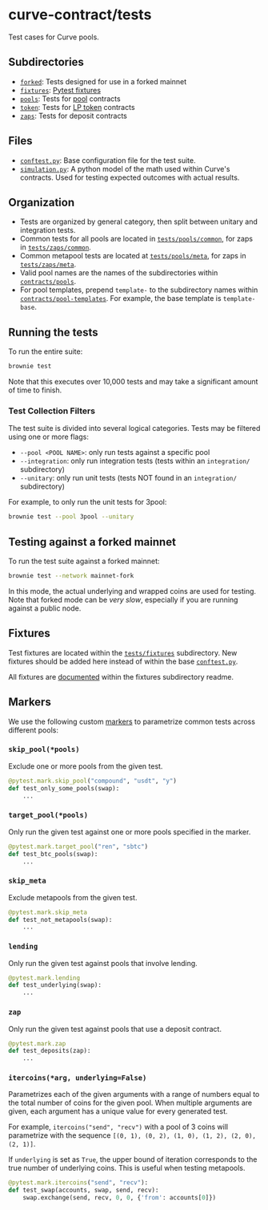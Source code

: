 # curve-contract/tests

Test cases for Curve pools.

## Subdirectories

* [`forked`](forked): Tests designed for use in a forked mainnet
* [`fixtures`](fixtures): [Pytest fixtures](https://docs.pytest.org/en/latest/fixture.html)
* [`pools`](pools): Tests for [pool](../contracts/pools) contracts
* [`token`](token): Tests for [LP token](../contracts/tokens) contracts
* [`zaps`](zaps): Tests for deposit contracts

## Files

* [`conftest.py`](conftest.py): Base configuration file for the test suite.
* [`simulation.py`](simulation.py): A python model of the math used within Curve's contracts. Used for testing expected outcomes with actual results.

## Organization

* Tests are organized by general category, then split between unitary and integration tests.
* Common tests for all pools are located in [`tests/pools/common`](pools/common), for zaps in [`tests/zaps/common`](zaps/common).
* Common metapool tests are located at [`tests/pools/meta`](pools/meta), for zaps in [`tests/zaps/meta`](zaps/meta).
* Valid pool names are the names of the subdirectories within [`contracts/pools`](../contracts/pools).
* For pool templates, prepend `template-` to the subdirectory names within [`contracts/pool-templates`](../contracts/pool-templates). For example, the base template is `template-base`.

## Running the tests

To run the entire suite:

```bash
brownie test
```

Note that this executes over 10,000 tests and may take a significant amount of time to finish.

### Test Collection Filters

The test suite is divided into several logical categories. Tests may be filtered using one or more flags:

* `--pool <POOL NAME>`: only run tests against a specific pool
* `--integration`: only run integration tests (tests within an `integration/` subdirectory)
* `--unitary`: only run unit tests (tests NOT found in an `integration/` subdirectory)

For example, to only run the unit tests for 3pool:

```bash
brownie test --pool 3pool --unitary
```

## Testing against a forked mainnet

To run the test suite against a forked mainnet:

```bash
brownie test --network mainnet-fork
```

In this mode, the actual underlying and wrapped coins are used for testing. Note that forked mode can be _very slow_, especially if you are running against a public node.

## Fixtures

Test fixtures are located within the [`tests/fixtures`](fixtures) subdirectory. New fixtures should be added here instead of within the base [`conftest.py`](conftest.py).

All fixtures are [documented](fixtures/README.md) within the fixtures subdirectory readme.

## Markers

We use the following custom [markers](https://docs.pytest.org/en/stable/example/markers.html) to parametrize common tests across different pools:

### `skip_pool(*pools)`
Exclude one or more pools from the given test.

```python
@pytest.mark.skip_pool("compound", "usdt", "y")
def test_only_some_pools(swap):
    ...
```

### `target_pool(*pools)`

Only run the given test against one or more pools specified in the marker.

```python
@pytest.mark.target_pool("ren", "sbtc")
def test_btc_pools(swap):
    ...
```

### `skip_meta`
Exclude metapools from the given test.

```python
@pytest.mark.skip_meta
def test_not_metapools(swap):
    ...
```

### `lending`

Only run the given test against pools that involve lending.

```python
@pytest.mark.lending
def test_underlying(swap):
    ...
```

### `zap`

Only run the given test against pools that use a deposit contract.

```python
@pytest.mark.zap
def test_deposits(zap):
    ...
```

### `itercoins(*arg, underlying=False)`
Parametrizes each of the given arguments with a range of numbers equal to the total number of coins for the given pool. When multiple arguments are given, each argument has a unique value for every generated test.

For example, `itercoins("send", "recv")` with a pool of 3 coins will parametrize with the sequence `[(0, 1), (0, 2), (1, 0), (1, 2), (2, 0), (2, 1)]`.

If `underlying` is set as `True`, the upper bound of iteration corresponds to the true number of underlying coins. This is useful when testing metapools.

```python
@pytest.mark.itercoins("send", "recv"):
def test_swap(accounts, swap, send, recv):
    swap.exchange(send, recv, 0, 0, {'from': accounts[0]})
```
